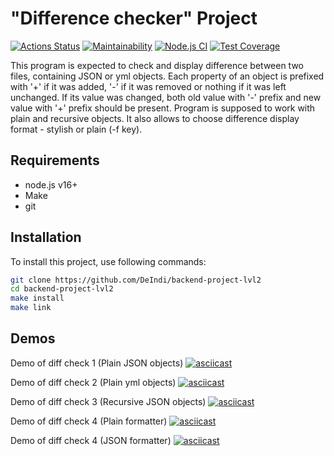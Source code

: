 # "Difference checker" Project

[![Actions Status](https://github.com/DeIndi/backend-project-lvl2/workflows/hexlet-check/badge.svg)](https://github.com/DeIndi/backend-project-lvl2/actions)
[![Maintainability](https://api.codeclimate.com/v1/badges/090084e3341710243205/maintainability)](https://codeclimate.com/github/DeIndi/backend-project-lvl2/maintainability)
[![Node.js CI](https://github.com/DeIndi/backend-project-lvl2/actions/workflows/node.js.yml/badge.svg)](https://github.com/DeIndi/backend-project-lvl2/actions/workflows/node.js.yml)
[![Test Coverage](https://api.codeclimate.com/v1/badges/090084e3341710243205/test_coverage)](https://codeclimate.com/github/DeIndi/backend-project-lvl2/test_coverage)

This program is expected to check and display difference between two files, containing JSON or yml objects. Each property of an object is prefixed with '+' if it was added, '-' if it was removed or nothing if it was left unchanged. If its value was changed, both old value with '-' prefix and new value with '+' prefix should be present.
Program is supposed to work with plain and recursive objects. It also allows to choose difference display format - stylish or plain (-f key).

## Requirements

 - node.js v16+
 - Make
 - git
 
## Installation
 	
To install this project, use following commands:
```bash
git clone https://github.com/DeIndi/backend-project-lvl2
cd backend-project-lvl2
make install
make link
```
## Demos

Demo of diff check 1 (Plain JSON objects)
[![asciicast](https://asciinema.org/a/5GYpa4JiPZSCsdhCEzyphpJ3e.svg)](https://asciinema.org/a/5GYpa4JiPZSCsdhCEzyphpJ3e)

Demo of diff check 2 (Plain yml objects)
[![asciicast](https://asciinema.org/a/q215zwdBJDRolLTaV8Piv2INT.svg)](https://asciinema.org/a/q215zwdBJDRolLTaV8Piv2INT)

Demo of diff check 3 (Recursive JSON objects)
[![asciicast](https://asciinema.org/a/jpmyCt1rczCtJ9ys55lfArxaO.svg)](https://asciinema.org/a/jpmyCt1rczCtJ9ys55lfArxaO)

Demo of diff check 4 (Plain formatter)
[![asciicast](https://asciinema.org/a/m528hJUU1gB5kQEpl8w6cXL4W.svg)](https://asciinema.org/a/m528hJUU1gB5kQEpl8w6cXL4W)

Demo of diff check 4 (JSON formatter)
[![asciicast](https://asciinema.org/a/AmglcIOLUrfRgv4iD4jjcHFZX.svg)](https://asciinema.org/a/AmglcIOLUrfRgv4iD4jjcHFZX)

